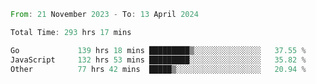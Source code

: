 <!--START_SECTION:waka-->

```rust
From: 21 November 2023 - To: 13 April 2024

Total Time: 293 hrs 17 mins

Go             139 hrs 18 mins █████████▒░░░░░░░░░░░░░░░   37.55 %
JavaScript     132 hrs 53 mins █████████░░░░░░░░░░░░░░░░   35.82 %
Other          77 hrs 42 mins  █████▒░░░░░░░░░░░░░░░░░░░   20.94 %
```

<!--END_SECTION:waka-->
